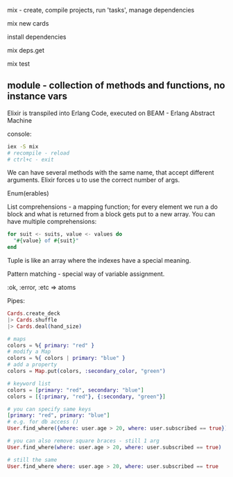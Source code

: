 mix - create, compile projects, run 'tasks', manage dependencies

mix new cards

install dependencies

mix deps.get

mix test

module - collection of methods and functions, no instance vars
-------
Elixir is transpiled into Erlang Code, executed on BEAM - Erlang Abstract Machine

console:
```bash
iex -S mix
# recompile - reload
# ctrl+c - exit
```

We can have several methods with the same name, that accept different arguments.
Elixir forces u to use the correct number of args.

Enum(erables)

List comprehensions - a mapping function; for every element we run a do block and what is returned from a block gets put to a new array.
You can have multiple comprehensions:
```elixir
for suit <- suits, value <- values do
  "#{value} of #{suit}"
end
```

Tuple is like an array where the indexes have a special meaning.

Pattern matching - special way of variable assignment.

:ok, :error, :etc => atoms

Pipes:
```elixir
Cards.create_deck
|> Cards.shuffle
|> Cards.deal(hand_size)
```

```elixir
# maps
colors = %{ primary: "red" }
# modify a Map
colors = %{ colors | primary: "blue" }
# add a property
colors = Map.put(colors, :secondary_color, "green")
```

```elixir
# keyword list
colors = [primary: "red", secondary: "blue"]
colors = [{:primary, "red"}, {:secondary, "green"}]

# you can specify same keys
[primary: "red", primary: "blue"]
# e.g. for db access ()
User.find_where({where: user.age > 20, where: user.subscribed == true})

# you can also remove square braces - still 1 arg
User.find_where(where: user.age > 20, where: user.subscribed == true)

# still the same
User.find_where where: user.age > 20, where: user.subscribed == true
```